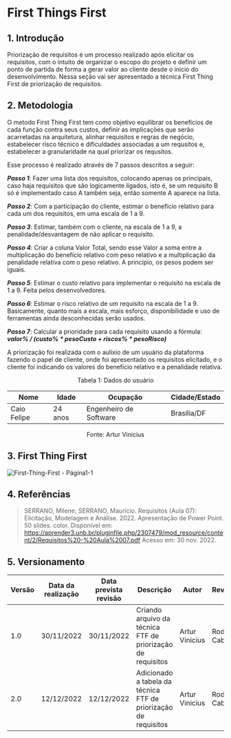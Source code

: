 # First Things First

## 1. Introdução

Priorização de requisitos é um processo realizado após elicitar os requisitos, com o intuito de organizar o escopo do projeto e definir um ponto de partida de forma a gerar valor ao cliente desde o inicio do desenvolvimento.
Nessa seção vai ser apresentado a técnica First Thing First de priorização de requisitos.

## 2. Metodologia
O metodo First Thing First tem como objetivo equilibrar os benefícios de cada função contra seus custos, definir as implicações que serão acarretadas na arquitetura, alinhar requisitos e regras de negócio,
estabelecer risco técnico e dificuldades associadas a um requsitos e, estabelecer a granularidade na qual priorizar os requsitos.

Esse processo é realizado através de 7 passos descritos a seguir:

***Passo 1***: Fazer uma lista dos requisitos, colocando apenas os principais, caso haja requisitos que são logicamente ligados, isto é, se um requisito B só é implementado caso A também seja, então somente A aparece na lista.

***Passo 2***: Com a participação do cliente, estimar o benefício relativo para cada um dos requisitos, em uma escala de 1 a 9.

***Passo 3***: Estimar, também com o cliente, na escala de 1 a 9, a penalidade/desvantagem de não aplicar o requisito.

***Passo 4***: Criar a coluna Valor Total, sendo esse Valor a soma entre a multiplicação do benefício relativo com peso relativo e a multiplicação da penalidade relativa com o peso relativo. A princípio, os pesos podem ser iguais.

***Passo 5***: Estimar o custo relativo para implementar o requisito na escala de 1 a 9. Feita pelos desenvolvedores.

***Passo 6***: Estimar o risco relativo de um requisito na escala de 1 a 9. Basicamente, quanto mais a escala, mais esforço, disponibilidade e uso de ferramentas ainda desconhecidas serão usados.

***Passo 7***: Calcular a prioridade para cada requisito usando a fórmula: ***valor% / (custo% * pesoCusto + riscos% * pesoRisco)***

A priorização foi realizada com o aulixio de um usuário da plataforma fazendo o papel de cliente, onde foi apresentado os requisitos elicitado, e o cliente foi indicando os valores do beneficio relativo e a penalidade relativa.

<div style="text-align: center">
<p>Tabela 1: Dados do usuário</p>
</div>

| Nome            | Idade   | Ocupação  | Cidade/Estado |
| --------------- | ------- | --------- | ------------- |
| Caio Felipe     | 24 anos | Engenheiro de Software | Brasília/DF   |

<div style="text-align: center">
<p>Fonte: Artur Vinicius</p>
</div>

## 3. First Thing First

![First-Thing-First - Página1-1](https://user-images.githubusercontent.com/58870950/207165650-d0b9d37e-0be8-4c2d-9c4f-4bd5dd980952.png)

## 4. Referências

> SERRANO, Milene; SERRANO, Maurício. Requisitos (Aula 07): Elicitação, Modelagem e Análise. 2022. Apresentação de Power Point. 50 slides. color. Disponível em: https://aprender3.unb.br/pluginfile.php/2307479/mod_resource/content/2/Requisitos%20-%20Aula%2007.pdf Acesso em: 30 nov. 2022.
## 5. Versionamento

| Versão | Data da realização | Data prevista revisão | Descrição | Autor | Revisor |
|--------|------|------|-----------|-------|---------|
| 1.0    | 30/11/2022 | 30/11/2022 | Criando arquivo da técnica FTF de priorização de requisitos | Artur Vinicius | Rodolfo Cabral |
| 2.0    | 12/12/2022 | 12/12/2022 | Adicionado a tabela da técnica FTF de priorização de requisitos | Artur Vinicius | Rodolfo Cabral |
